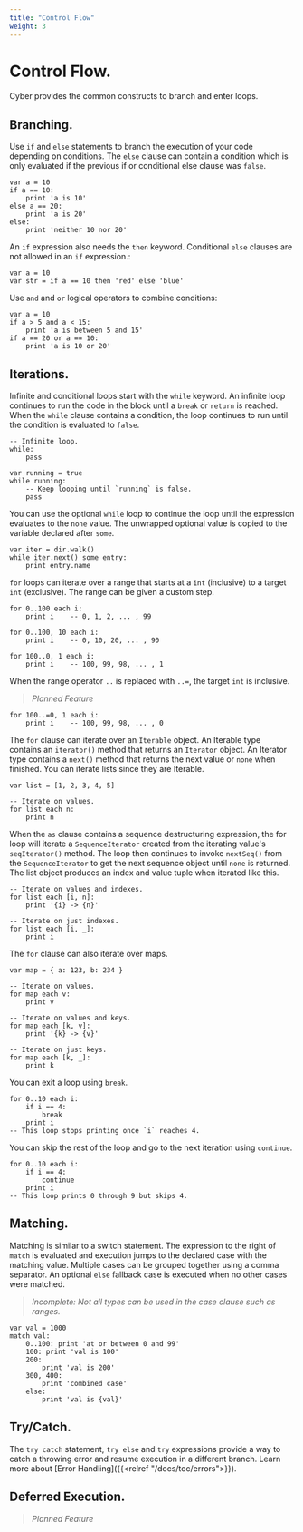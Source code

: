 ```yaml
---
title: "Control Flow"
weight: 3
---
```


# Control Flow.
Cyber provides the common constructs to branch and enter loops.

## Branching.
Use `if` and `else` statements to branch the execution of your code depending on conditions. The `else` clause can contain a condition which is only evaluated if the previous if or conditional else clause was `false`. 
```cy
var a = 10
if a == 10:
    print 'a is 10'
else a == 20:
    print 'a is 20'
else:
    print 'neither 10 nor 20'
```
An `if` expression also needs the `then` keyword. Conditional `else` clauses are not allowed in an `if` expression.:
```cy
var a = 10
var str = if a == 10 then 'red' else 'blue'
```
Use `and` and `or` logical operators to combine conditions:
```cy
var a = 10
if a > 5 and a < 15:
    print 'a is between 5 and 15'
if a == 20 or a == 10: 
    print 'a is 10 or 20'
```

## Iterations.
Infinite and conditional loops start with the `while` keyword. An infinite loop continues to run the code in the block until a `break` or `return` is reached.
When the `while` clause contains a condition, the loop continues to run until the condition is evaluated to `false`.
```cy
-- Infinite loop.
while:
    pass

var running = true
while running:
    -- Keep looping until `running` is false.
    pass
```

You can use the optional `while` loop to continue the loop until the expression evaluates to the `none` value. The unwrapped optional value is copied to the variable declared after `some`.
```cy
var iter = dir.walk()
while iter.next() some entry:
    print entry.name
```

`for` loops can iterate over a range that starts at a `int` (inclusive) to a target `int` (exclusive).
The range can be given a custom step.
```cy
for 0..100 each i:
    print i    -- 0, 1, 2, ... , 99

for 0..100, 10 each i:
    print i    -- 0, 10, 20, ... , 90

for 100..0, 1 each i:
    print i    -- 100, 99, 98, ... , 1

```
When the range operator `..` is replaced with `..=`, the target `int` is inclusive.
> _Planned Feature_
```cy
for 100..=0, 1 each i:
    print i    -- 100, 99, 98, ... , 0
```
The `for` clause can iterate over an `Iterable` object. An Iterable type contains an `iterator()` method that returns an `Iterator` object. An Iterator type contains a `next()` method that returns the next value or `none` when finished.
You can iterate lists since they are Iterable.
```cy
var list = [1, 2, 3, 4, 5]

-- Iterate on values.
for list each n:
    print n
```
When the `as` clause contains a sequence destructuring expression, the for loop will iterate a `SequenceIterator` created from the iterating value's `seqIterator()` method. The loop then continues to invoke `nextSeq()` from the `SequenceIterator` to get the next sequence object until `none` is returned. 
The list object produces an index and value tuple when iterated like this.
```cy
-- Iterate on values and indexes.
for list each [i, n]:
    print '{i} -> {n}'

-- Iterate on just indexes.
for list each [i, _]:
    print i 
```
The `for` clause can also iterate over maps.
```cy
var map = { a: 123, b: 234 }

-- Iterate on values.
for map each v:
    print v

-- Iterate on values and keys.
for map each [k, v]:
    print '{k} -> {v}'

-- Iterate on just keys.
for map each [k, _]:
    print k
```

You can exit a loop using `break`.
```cy
for 0..10 each i:
    if i == 4:
        break
    print i
-- This loop stops printing once `i` reaches 4.
```
You can skip the rest of the loop and go to the next iteration using `continue`.
```cy
for 0..10 each i:
    if i == 4:
        continue
    print i
-- This loop prints 0 through 9 but skips 4.
```

## Matching.
Matching is similar to a switch statement. The expression to the right of `match` is evaluated and execution jumps to the declared case with the matching value. Multiple cases can be grouped together using a comma separator. An optional `else` fallback case is executed when no other cases were matched.
> _Incomplete: Not all types can be used in the case clause such as ranges._
```cy
var val = 1000
match val:
    0..100: print 'at or between 0 and 99'
    100: print 'val is 100'
    200:
        print 'val is 200'
    300, 400:
        print 'combined case'
    else:
        print 'val is {val}'
```

## Try/Catch.
The `try catch` statement, `try else` and `try` expressions provide a way to catch a throwing error and resume execution in a different branch. Learn more about [Error Handling]({{<relref "/docs/toc/errors">}}).

## Deferred Execution.
> _Planned Feature_
